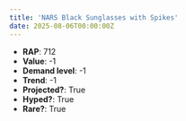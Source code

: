 ```yaml
---
title: 'NARS Black Sunglasses with Spikes'
date: 2025-08-06T00:00:00Z
---
```

- **RAP**: 712
- **Value**: -1
- **Demand level**: -1
- **Trend**: -1
- **Projected?**: True
- **Hyped?**: True
- **Rare?**: True
